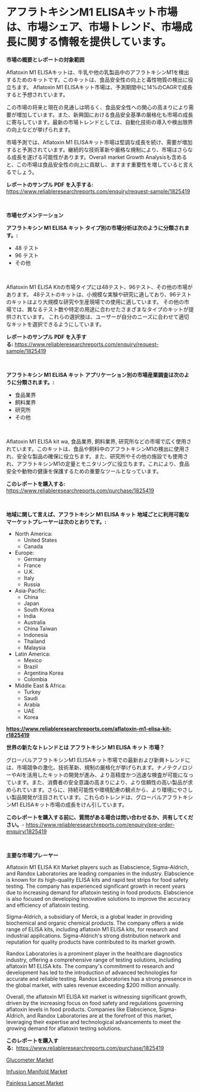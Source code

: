 <p><h1>アフラトキシンM1 ELISAキット市場は、市場シェア、市場トレンド、市場成長に関する情報を提供しています。</h1></p><p><strong>市場の概要とレポートの対象範囲</strong></p>
<p><p>Aflatoxin M1 ELISAキットは、牛乳や他の乳製品中のアフラトキシンM1を検出するためのキットです。このキットは、食品安全性の向上と毒性物質の検出に役立ちます。 Aflatoxin M1 ELISAキット市場は、予測期間中に14%のCAGRで成長すると予想されています。 </p><p>この市場の将来と現在の見通しは明るく、食品安全性への関心の高まりにより需要が増加しています。また、新興国における食品安全基準の厳格化も市場の成長に寄与しています。最新の市場トレンドとしては、自動化技術の導入や検出限界の向上などが挙げられます。</p><p>市場予測では、Aflatoxin M1 ELISAキット市場は堅調な成長を続け、需要が増加すると予測されています。継続的な技術革新や厳格な規制により、市場はさらなる成長を遂げる可能性があります。Overall market Growth Analysisも含めると、この市場は食品安全性の向上に貢献し、ますます重要性を増していると言えるでしょう。</p></p>
<p><strong>レポートのサンプル PDF を入手する:</strong> <a href="https://www.reliableresearchreports.com/enquiry/request-sample/1825419">https://www.reliableresearchreports.com/enquiry/request-sample/1825419</a></p>
<p>&nbsp;</p>
<p><strong>市場セグメンテーション</strong></p>
<p><strong>アフラトキシン M1 ELISA キット タイプ別の市場分析は次のように分類されます。:</strong></p>
<p><ul><li>48 テスト</li><li>96 テスト</li><li>その他</li></ul></p>
<p>&nbsp;</p>
<p><p>Aflatoxin M1 ELISA Kitの市場タイプには48テスト、96テスト、その他の市場があります。 48テストのキットは、小規模な実験や研究に適しており、96テストのキットはより大規模な研究や生産現場での使用に適しています。 その他の市場では、異なるテスト数や特定の用途に合わせたさまざまなタイプのキットが提供されています。 これらの選択肢は、ユーザーが自分のニーズに合わせて適切なキットを選択できるようにしています。</p></p>
<p><strong>レポートのサンプル PDF を入手する:</strong>&nbsp;<a href="https://www.reliableresearchreports.com/enquiry/request-sample/1825419">https://www.reliableresearchreports.com/enquiry/request-sample/1825419</a></p>
<p>&nbsp;</p>
<p><strong> アフラトキシン M1 ELISA キット アプリケーション別の市場産業調査は次のように分類されます。:</strong></p>
<p><ul><li>食品業界</li><li>飼料業界</li><li>研究所</li><li>その他</li></ul></p>
<p>&nbsp;</p>
<p><p>Aflatoxin M1 ELISA kit wa, 食品業界, 飼料業界, 研究所などの市場で広く使用されています。このキットは、食品や飼料中のアフラトキシンM1の検出に使用され、安全な製品の確保に役立ちます。また、研究所やその他の施設でも使用され、アフラトキシンM1の定量とモニタリングに役立ちます。これにより、食品安全や動物の健康を保護するための重要なツールとなっています。</p></p>
<p><strong>このレポートを購入する:</strong>&nbsp; <a href="https://www.reliableresearchreports.com/purchase/1825419">https://www.reliableresearchreports.com/purchase/1825419</a></p>
<p>&nbsp;</p>
<p><strong>地域に関して言えば、アフラトキシン M1 ELISA キット 地域ごとに利用可能なマーケットプレーヤーは次のとおりです。:</strong></p>
<p><ul>
    <li>
        North America:
        <ul>
            <li>United States</li>
            <li>Canada</li>
        </ul>
    </li>
    <li>
        Europe:
        <ul>
            <li>Germany</li>
            <li>France</li>
            <li>U.K.</li>
            <li>Italy</li>
            <li>Russia</li>
        </ul>
    </li>
    <li>
        Asia-Pacific:
        <ul>
            <li>China</li>
            <li>Japan</li>
            <li>South Korea</li>
            <li>India</li>
            <li>Australia</li>
            <li>China Taiwan</li>
            <li>Indonesia</li>
            <li>Thailand</li>
            <li>Malaysia</li>
        </ul>
    </li>
    <li>
        Latin America:
        <ul>
            <li>Mexico</li>
            <li>Brazil</li>
            <li>Argentina Korea</li>
            <li>Colombia</li>
        </ul>
    </li>
    <li>
        Middle East & Africa:
        <ul>
            <li>Turkey</li>
            <li>Saudi</li>
            <li>Arabia</li>
            <li>UAE</li>
            <li>Korea</li>
        </ul>
    </li>
    </ul></p>
<p><strong><a href="https://www.reliableresearchreports.com/aflatoxin-m1-elisa-kit-r1825419">https://www.reliableresearchreports.com/aflatoxin-m1-elisa-kit-r1825419</a></strong>&nbsp;</p>
<p><strong>世界の新たなトレンドとは アフラトキシン M1 ELISA キット 市場？</strong></p>
<p><p>グローバルアフラトキシンM1 ELISAキット市場での最新および新興トレンドには、市場競争の激化、技術革新、規制の厳格化が挙げられます。ナノテクノロジーやAIを活用したキットの開発が進み、より高精度かつ迅速な検査が可能になっています。また、消費者の安全意識の高まりにより、より信頼性の高い製品が求められています。さらに、持続可能性や環境配慮の観点から、より環境にやさしい製品開発が注目されています。これらのトレンドは、グローバルアフラトキシンM1 ELISAキット市場の成長をけん引しています。</p></p>
<p><strong>このレポートを購入する前に、質問がある場合は問い合わせるか、共有してください。</strong>- <a href="https://www.reliableresearchreports.com/enquiry/pre-order-enquiry/1825419">https://www.reliableresearchreports.com/enquiry/pre-order-enquiry/1825419</a></p>
<p>&nbsp;</p>
<p><strong>主要な市場プレーヤー</strong></p>
<p><p>Aflatoxin M1 ELISA Kit Market players such as Elabscience, Sigma-Aldrich, and Randox Laboratories are leading companies in the industry. Elabscience is known for its high-quality ELISA kits and rapid test strips for food safety testing. The company has experienced significant growth in recent years due to increasing demand for aflatoxin testing in food products. Elabscience is also focused on developing innovative solutions to improve the accuracy and efficiency of aflatoxin testing.</p><p>Sigma-Aldrich, a subsidiary of Merck, is a global leader in providing biochemical and organic chemical products. The company offers a wide range of ELISA kits, including aflatoxin M1 ELISA kits, for research and industrial applications. Sigma-Aldrich's strong distribution network and reputation for quality products have contributed to its market growth.</p><p>Randox Laboratories is a prominent player in the healthcare diagnostics industry, offering a comprehensive range of testing solutions, including aflatoxin M1 ELISA kits. The company's commitment to research and development has led to the introduction of advanced technologies for accurate and reliable testing. Randox Laboratories has a strong presence in the global market, with sales revenue exceeding $200 million annually.</p><p>Overall, the aflatoxin M1 ELISA kit market is witnessing significant growth, driven by the increasing focus on food safety and regulations governing aflatoxin levels in food products. Companies like Elabscience, Sigma-Aldrich, and Randox Laboratories are at the forefront of this market, leveraging their expertise and technological advancements to meet the growing demand for aflatoxin testing solutions.</p></p>
<p><strong>このレポートを購入する:</strong>&nbsp;&nbsp;<a href="https://www.reliableresearchreports.com/purchase/1825419">https://www.reliableresearchreports.com/purchase/1825419</a></p>
<p><p><a href="https://extreme-scabiosa-c81.notion.site/Glucometer-Market-Size-and-Market-Trends-Complete-Industry-Overview-2024-to-2031-0ab554557bdb4dbbbdc2192e6d3aaf1e">Glucometer Market</a></p><p><a href="https://adventurous-uranium-ef9.notion.site/Infusion-Manifold-Market-Exploring-Market-Share-Market-Trends-and-Future-Growth-b02de62bc94b4d0bb6459c31fbec99e8">Infusion Manifold Market</a></p><p><a href="https://carnation-joke-41f.notion.site/Painless-Lancet-Market-Insight-Market-Trends-Growth-Forecasted-from-2024-TO-2031-52ac8342e21d4f448b6a857500b746c0">Painless Lancet Market</a></p></p>